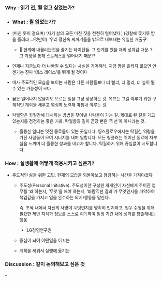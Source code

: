 <h3 id="why--읽기-전-뭘-얻고-싶었는가">Why : 읽기 전, 뭘 얻고 싶었는가?</h3>
<ul>
<li><h3 id="what--뭘-읽었는가">What : 뭘 읽었는가?</h3>
</li>
<li><p>(미친 듯이 걸으며) ‘자기 삶의 모든 미친 짓을 천천히 털어냈다’, (경찰에 쫓기듯 땀을 흘려라 그것만이) ‘우리 정신속 찌꺼기들을 밖으로 내보내는 유일한 배출구’</p>
<ul>
<li>💬 한계에 내몰리는것을 즐기는 타이탄들. 그 한계를 깼을 때의 성취감 때문..? 그 과정을 통해 스트레스를 덜어내기 때문?!</li>
</ul>
</li>
<li><p>언제나 지금보다 더 나빠질 수 있다는 사실을 기억하라. 지금 땀을 흘리지 않으면 언젠가는 진짜 ‘데스 레이스’를 뛰게 될 것이다</p>
</li>
<li><p>매사 주도적인 모습을 보이는 사람은 다른 사람들보다 더 빨리, 더 멀리, 더 높이 뛸 수 있는 가능성이 크다</p>
</li>
<li><p>꿈은 일어나지 않을지도 모르는 일을 그냥 상상하는 것. 목표는 그걸 이루기 위한 구체적인 계획을 세우고 열심히 노력해 마침내 이루는 것.</p>
</li>
<li><p>탁월함은 좌절감에 대처하는 방법을 찾아낸 사람들이 가는 길. 제대로 된 길을 가고 있는지를 점검하는 좋은 기회. 탁월함의 길이 곧장 뻗은 ‘직선’이 아니라는 것.</p>
<ul>
<li>훌륭한 일터는 멋진 동료들이 있는 곳입니다. 띵스플로우에서는 탁월한 역량을 가진 사람들이 모여 시너지를 내며 일합니다. 모든 띵플러는 뛰어난 동료에 자부심을 느끼며 더 훌륭한 성과를 내고자 합니다. 탁월하기 위해 끊임없이 시도합니다.</li>
</ul>
</li>
</ul>
<h3 id="how--실생활에-어떻게-적용시키고-싶은가">How : 실생활에 어떻게 적용시키고 싶은가?</h3>
<ul>
<li><p>주도적인 삶을 위한 고민. 현재의 모습을 되돌아보고 점검하는 시간을 가져야겠다</p>
<ul>
<li><p>주도성(Personal Initiative). 주도성이란 구성원 개개인이 자신에게 주어진 업무를  ‘왜’하는지, ‘무엇’을 해야 하는지, ‘바람직한 결과’가 무엇인지를 파악하여 책임감을 가지고 일을 완수하는 의지/행동을 말한다.</p>
<p>  즉, 조직 내에서 자신의 사명이 무엇인지를 명확히 인지하고, 업무 수행을 위해 필요한 제반 지식과 정보를 스스로 획득하여 일정 기간 내에 성과를 창출해내는 행동</p>
<ul>
<li>LG경영연구원</li>
</ul>
</li>
<li><p>중심이 되어 어떤일을 이끄는</p>
</li>
<li><p>계획을 세워서 실행에 옮기는</p>
</li>
</ul>
</li>
</ul>
<h3 id="discussion--같이-논의해보고-싶은-것">Discussion : 같이 논의해보고 싶은 것</h3>
<p>- </p>